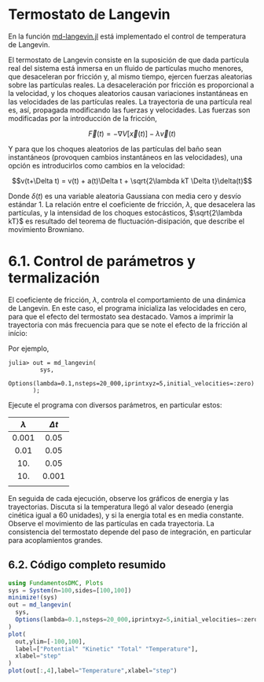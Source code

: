 
# Termostato de Langevin

En la función [md-langevin.jl](https://github.com/m3g/FundamentosDMC.jl/blob/master/src/md-langevin.jl) está implementado el control de temperatura
de Langevin.

El termostato de Langevin consiste en la suposición de que dada
partícula real del sistema está inmersa en un fluido de partículas mucho
menores, que desaceleran por fricción y, al mismo tiempo,
ejercen fuerzas aleatorias sobre las partículas reales. La
desaceleración por fricción es proporcional a la velocidad, y los
choques aleatorios causan variaciones instantáneas en las velocidades de
las partículas reales. La trayectoria de una partícula real es, así,
propagada modificando las fuerzas y velocidades. Las fuerzas son
modificadas por la introducción de la fricción,

$$\vec{F}(t) = -\nabla V[\vec{x}(t)] - \lambda \vec{v}(t)$$

Y para que los choques aleatorios de las partículas del baño sean
instantáneos (provoquen cambios instantáneos en las velocidades), una
opción es introducirlos como cambios en la velocidad:

$$v(t+\Delta t) = v(t) + a(t)\Delta t + \sqrt{2\lambda kT \Delta t}\delta(t)$$

Donde $\delta(t)$ es una variable aleatoria Gaussiana con media cero y
desvío estándar 1. La relación entre el coeficiente de fricción, $\lambda$,
que desacelera las partículas, y la intensidad de los choques
estocásticos, $\sqrt{2\lambda kT}$ es resultado del teorema de
fluctuación-disipación, que describe el movimiento Browniano.

# 6.1. Control de parámetros y termalización  

El coeficiente de fricción, $\lambda$, controla el comportamiento de una dinámica de Langevin. En este caso, el programa inicializa las velocidades en cero, para que el efecto del termostato sea destacado. Vamos a imprimir la trayectoria con más frecuencia para que se note el efecto de la fricción al início:

Por ejemplo,
```julia-repl
julia> out = md_langevin(
         sys,
         Options(lambda=0.1,nsteps=20_000,iprintxyz=5,initial_velocities=:zero)
       );

```
Ejecute el programa con diversos parámetros, en particular estos:

| $\lambda$ | $\Delta t$ | 
|:---------:|:----------:|  
| 0.001 |  0.05 |
| 0.01  |  0.05 |
| 10.   |  0.05 |
| 10.   |  0.001|
|       |       |

En seguida de cada ejecución, observe los gráficos de energia y las
trayectorias. Discuta si la temperatura llegó al valor deseado (energia
cinética igual a 60 unidades), y si la energia total es en media
constante. Observe el movimiento de las partículas en cada trayectoria. 
La consistencia del termostato depende del paso de integración, en
particular para acoplamientos grandes.  

## 6.2. Código completo resumido

```julia
using FundamentosDMC, Plots
sys = System(n=100,sides=[100,100])
minimize!(sys)
out = md_langevin(
  sys,
  Options(lambda=0.1,nsteps=20_000,iprintxyz=5,initial_velocities=:zero)
)
plot(
  out,ylim=[-100,100],
  label=["Potential" "Kinetic" "Total" "Temperature"],
  xlabel="step"
)
plot(out[:,4],label="Temperature",xlabel="step")
```
